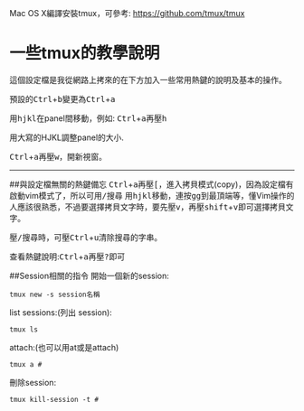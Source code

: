 Mac OS X編譯安裝tmux，可參考:
https://github.com/tmux/tmux


# 一些tmux的教學說明
這個設定檔是我從網路上拷來的在下方加入一些常用熱鍵的說明及基本的操作。

預設的<kbd>Ctrl</kbd>+<kbd>b</kbd>變更為<kbd>Ctrl</kbd>+<kbd>a</kbd>

用<kbd>h</kbd><kbd>j</kbd><kbd>k</kbd><kbd>l</kbd>在panel間移動，例如: <kbd>Ctrl</kbd>+<kbd>a</kbd>再壓<kbd>h</kbd>

用大寫的HJKL調整panel的大小.

<kbd>Ctrl</kbd>+<kbd>a</kbd>再壓<kbd>w</kbd>，開新視窗。

<hr>
##與設定檔無關的熱鍵備忘
<kbd>Ctrl</kbd>+<kbd>a</kbd>再壓<kbd>[</kbd>，進入拷貝模式(copy)，因為設定檔有啟動vim模式了，所以可用<kbd>/</kbd>搜尋
用<kbd>h</kbd><kbd>j</kbd><kbd>k</kbd><kbd>l</kbd>移動，連按<kbd>g</kbd><kbd>g</kbd>到最頂端等，懂Vim操作的人應該很熟悉，不過要選擇拷貝文字時，要先壓<kbd>v</kbd>，再壓<kbd>shift</kbd>+<kbd>v</kbd>即可選擇拷貝文字。

壓<kbd>/</kbd>搜尋時，可壓<kbd>Ctrl</kbd>+<kbd>u</kbd>清除搜尋的字串。

查看熱鍵說明:<kbd>Ctrl</kbd>+<kbd>a</kbd>再壓<kbd>?</kbd>即可

##Session相關的指令
開始一個新的session:

<pre><code>tmux new -s session名稱</code></pre>


list sessions:(列出 session):

<pre><code>tmux ls</code></pre>

attach:(也可以用at或是attach)

<pre><code>tmux a #</code></pre>

刪除session:
<pre><code>tmux kill-session -t #</code></pre>

